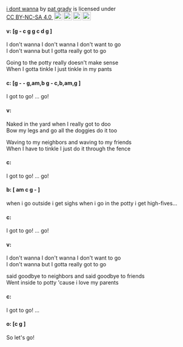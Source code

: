 <p xmlns:cc="http://creativecommons.org/ns#" xmlns:dct="http://purl.org/dc/terms/">
  <a property="dct:title" rel="cc:attributionURL" href="https://github.com/iampatgrady/dad-rock/blob/84c2087a0b9130d75898150f731e573971efc656/songs/i-dont-wanna.md">i dont wanna</a> by 
  <a rel="cc:attributionURL dct:creator" property="cc:attributionName" href="https://github.com/iampatgrady">pat grady</a> is licensed under 
  <a href="https://creativecommons.org/licenses/by-nc-sa/4.0/?ref=chooser-v1" target="_blank" rel="license noopener noreferrer" style="display:inline-block;"> CC BY-NC-SA 4.0 <img style="height:22px!important;margin-left:3px;vertical-align:text-bottom;" src="https://mirrors.creativecommons.org/presskit/icons/cc.svg?ref=chooser-v1" alt=""><img style="height:22px!important;margin-left:3px;vertical-align:text-bottom;" src="https://mirrors.creativecommons.org/presskit/icons/by.svg?ref=chooser-v1" alt=""><img style="height:22px!important;margin-left:3px;vertical-align:text-bottom;" src="https://mirrors.creativecommons.org/presskit/icons/nc.svg?ref=chooser-v1" alt=""><img style="height:22px!important;margin-left:3px;vertical-align:text-bottom;" src="https://mirrors.creativecommons.org/presskit/icons/sa.svg?ref=chooser-v1" alt="">
  </a>
</p>

#### v: [g - c g g c d g ]  
I don't wanna I don't wanna I don't want to go  
I don't wanna but I gotta really got to go  
  
Going to the potty really doesn't make sense  
When I gotta tinkle I just tinkle in my pants  
  
#### c: [g - - g,am,b g - c,b,am,g ]  
I got to go! ...  go!
  
#### v:  
Naked in the yard when I really got to doo  
Bow my legs and go all the doggies do it too  
  
Waving to my neighbors and waving to my friends  
When I have to tinkle I just do it through the fence  

#### c:  
I got to go! ... go!

#### b: [ am c g - ]
when i go outside i get sighs
when i go in the potty i get high-fives...

#### c:  
I got to go! ... go!
  
#### v:  
I don't wanna I don't wanna I don't want to go  
I don't wanna but I gotta really got to go  
  
said goodbye to neighbors and said goodbye to friends  
Went inside to potty 'cause i love my parents
  
#### c:  
I got to go! ... 
  
#### o: [c g \]  
So let's go!  




